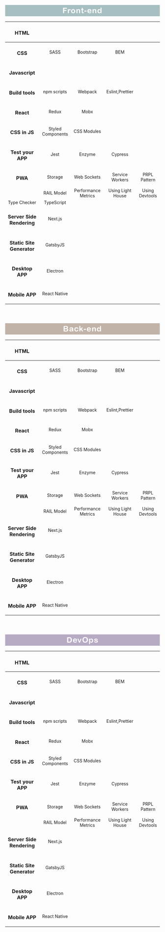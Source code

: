 ![frontend](./frontend.png)

|         <h3>HTML</h3>          |                   |                     |                   |                |
| :----------------------------: | :---------------: | :-----------------: | :---------------: | :------------: |
|          <h3>CSS</h3>          |       SASS        |      Bootstrap      |        BEM        |                |
|      <h3>Javascript</h3>       |                   |                     |                   |                |
|      <h3>Build tools</h3>      |    npm scripts    |       Webpack       |  Eslint,Prettier  |                |
|         <h3>React</h3>         |       Redux       |        Mobx         |                   |                |
|       <h3>CSS in JS</h3>       | Styled Components |     CSS Modules     |                   |                |
|     <h3>Test your APP</h3>     |       Jest        |       Enzyme        |      Cypress      |                |
|          <h3>PWA</h3>          |      Storage      |     Web Sockets     |  Service Workers  |  PRPL Pattern  |
|                                |    RAIL Model     | Performance Metrics | Using Light House | Using Devtools |
|          Type Checker          |    TypeScript     |                     |                   |                |
| <h3>Server Side Rendering</h3> |      Next.js      |                     |                   |                |
| <h3>Static Site Generator</h3> |     GatsbyJS      |                     |                   |                |
|      <h3>Desktop APP</h3>      |     Electron      |                     |                   |                |
|      <h3>Mobile APP</h3>       |   React Native    |                     |                   |                |
<br><br>



![baclend](./backend.png)

|         <h3>HTML</h3>          |                   |                     |                   |                |
| :----------------------------: | :---------------: | :-----------------: | :---------------: | :------------: |
|          <h3>CSS</h3>          |       SASS        |      Bootstrap      |        BEM        |                |
|      <h3>Javascript</h3>       |                   |                     |                   |                |
|      <h3>Build tools</h3>      |    npm scripts    |       Webpack       |  Eslint,Prettier  |                |
|         <h3>React</h3>         |       Redux       |        Mobx         |                   |                |
|       <h3>CSS in JS</h3>       | Styled Components |     CSS Modules     |                   |                |
|     <h3>Test your APP</h3>     |       Jest        |       Enzyme        |      Cypress      |                |
|          <h3>PWA</h3>          |      Storage      |     Web Sockets     |  Service Workers  |  PRPL Pattern  |
|                                |    RAIL Model     | Performance Metrics | Using Light House | Using Devtools |
| <h3>Server Side Rendering</h3> |      Next.js      |                     |                   |                |
| <h3>Static Site Generator</h3> |     GatsbyJS      |                     |                   |                |
|      <h3>Desktop APP</h3>      |     Electron      |                     |                   |                |
|      <h3>Mobile APP</h3>       |   React Native    |                     |                   |                |

<br><br>


![devops](./devops.png)

|         <h3>HTML</h3>          |                   |                     |                   |                |
| :----------------------------: | :---------------: | :-----------------: | :---------------: | :------------: |
|          <h3>CSS</h3>          |       SASS        |      Bootstrap      |        BEM        |                |
|      <h3>Javascript</h3>       |                   |                     |                   |                |
|      <h3>Build tools</h3>      |    npm scripts    |       Webpack       |  Eslint,Prettier  |                |
|         <h3>React</h3>         |       Redux       |        Mobx         |                   |                |
|       <h3>CSS in JS</h3>       | Styled Components |     CSS Modules     |                   |                |
|     <h3>Test your APP</h3>     |       Jest        |       Enzyme        |      Cypress      |                |
|          <h3>PWA</h3>          |      Storage      |     Web Sockets     |  Service Workers  |  PRPL Pattern  |
|                                |    RAIL Model     | Performance Metrics | Using Light House | Using Devtools |
| <h3>Server Side Rendering</h3> |      Next.js      |                     |                   |                |
| <h3>Static Site Generator</h3> |     GatsbyJS      |                     |                   |                |
|      <h3>Desktop APP</h3>      |     Electron      |                     |                   |                |
|      <h3>Mobile APP</h3>       |   React Native    |                     |                   |                |
